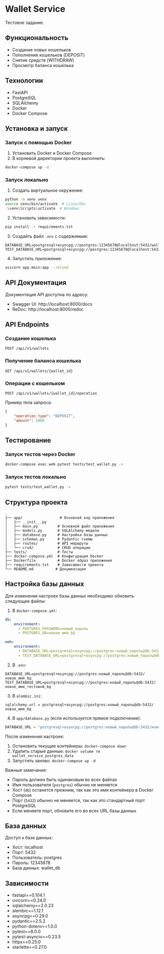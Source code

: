 # Wallet Service

Тестовое задание.

## Функциональность

- Создание новых кошельков
- Пополнение кошельков (DEPOSIT)
- Снятие средств (WITHDRAW)
- Просмотр баланса кошелька

## Технологии

- FastAPI
- PostgreSQL
- SQLAlchemy
- Docker
- Docker Compose

## Установка и запуск

### Запуск с помощью Docker

1. Установить Docker и Docker Compose
2. В корневой директории проекта выполнить:
```bash
docker-compose up -d
```

### Запуск локально

1. Создать виртуальное окружение:
```bash
python -m venv venv
source venv/bin/activate  # Linux/Mac
.\venv\Scripts\activate  # Windows
```

2. Установить зависимости:
```bash
pip install -r requirements.txt
```

3. Создайть файл `.env` с содержимым:
```
DATABASE_URL=postgresql+asyncpg://postgres:12345678@localhost:5432/wallet_db
TEST_DATABASE_URL=postgresql+asyncpg://postgres:12345678@localhost:5432/test_wallet_db
```

4. Запустить приложение:
```bash
uvicorn app.main:app --reload
```

## API Документация

Документация API доступна по адресу:
- Swagger UI: http://localhost:8000/docs
- ReDoc: http://localhost:8000/redoc

## API Endpoints

### Создание кошелька
```http
POST /api/v1/wallets
```

### Получение баланса кошелька
```http
GET /api/v1/wallets/{wallet_id}
```

### Операции с кошельком
```http
POST /api/v1/wallets/{wallet_id}/operation
```

Пример тела запроса:
```json
{
    "operation_type": "DEPOSIT",
    "amount": 1000
}
```

## Тестирование

### Запуск тестов через Docker
```bash
docker-compose exec web pytest tests/test_wallet.py -v
```

### Запуск тестов локально
```bash
pytest tests/test_wallet.py -v
```

## Структура проекта

```
.
├── app/                 # Основной код приложения
│   ├── __init__.py
│   ├── main.py         # Основной файл приложения
│   ├── models.py       # SQLAlchemy модели
│   ├── database.py     # Настройка базы данных
│   ├── schemas.py      # Pydantic схемы
│   ├── routes/         # API маршруты
│   └── crud/           # CRUD операции
├── tests/              # Тесты
├── docker-compose.yml  # Конфигурация Docker
├── Dockerfile          # Docker образ приложения
├── requirements.txt    # Зависимости проекта
└── README.md          # Документация
```

## Настройка базы данных

Для изменения настроек базы данных необходимо обновить следующие файлы:

1. В `docker-compose.yml`:
```yaml
db:
    environment:
      - POSTGRES_PASSWORD=новый_пароль
      - POSTGRES_DB=новое_имя_бд

web:
    environment:
      - DATABASE_URL=postgresql+asyncpg://postgres:новый_пароль@db:5432/новое_имя_бд
      - TEST_DATABASE_URL=postgresql+asyncpg://postgres:новый_пароль@db:5432/новое_имя_тестовой_бд
```

2. В `.env`:
```
DATABASE_URL=postgresql+asyncpg://postgres:новый_пароль@db:5432/новое_имя_бд
TEST_DATABASE_URL=postgresql+asyncpg://postgres:новый_пароль@db:5432/новое_имя_тестовой_бд
```

3. В `alembic.ini`:
```
sqlalchemy.url = postgresql+asyncpg://postgres:новый_пароль@db:5432/новое_имя_бд
```

4. В `app/database.py` (если используется прямое подключение):
```python
DATABASE_URL = "postgresql+asyncpg://postgres:новый_пароль@db:5432/новое_имя_бд"
```

После изменения настроек:
1. Остановить текущие контейнеры: `docker-compose down`
2. Удалить старые данные: `docker volume rm wallet_service_postgres_data`
3. Запустить заново: `docker-compose up -d`

Важные замечания:
- Пароль должен быть одинаковым во всех файлах
- Имя пользователя (`postgres`) обычно не меняется
- Хост (`db`) останется прежним, так как это имя контейнера в Docker Compose
- Порт (`5432`) обычно не меняется, так как это стандартный порт PostgreSQL
- Если меняете порт, обновите его во всех URL базы данных

## База данных

Доступ к базе данных:
- Хост: localhost
- Порт: 5432
- Пользователь: postgres
- Пароль: 12345678
- База данных: wallet_db

## Зависимости

- fastapi==0.104.1
- uvicorn==0.24.0
- sqlalchemy==2.0.23
- alembic==1.12.1
- asyncpg==0.29.0
- pydantic==2.5.2
- python-dotenv==1.0.0
- pytest==8.0.0
- pytest-asyncio==0.23.5
- httpx==0.25.0
- starlette==0.27.0
